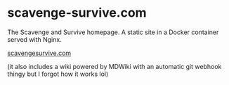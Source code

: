 # scavenge-survive.com

The Scavenge and Survive homepage. A static site in a Docker container served
with Nginx.

[scavengesurvive.com](https://scavengesurvive.com)

(it also includes a wiki powered by MDWiki with an automatic git webhook thingy
but I forgot how it works lol)
